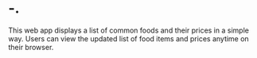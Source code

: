 # -.
This web app displays a list of common foods and their prices in a simple way. Users can view the updated list of food items and prices anytime on their browser. 
